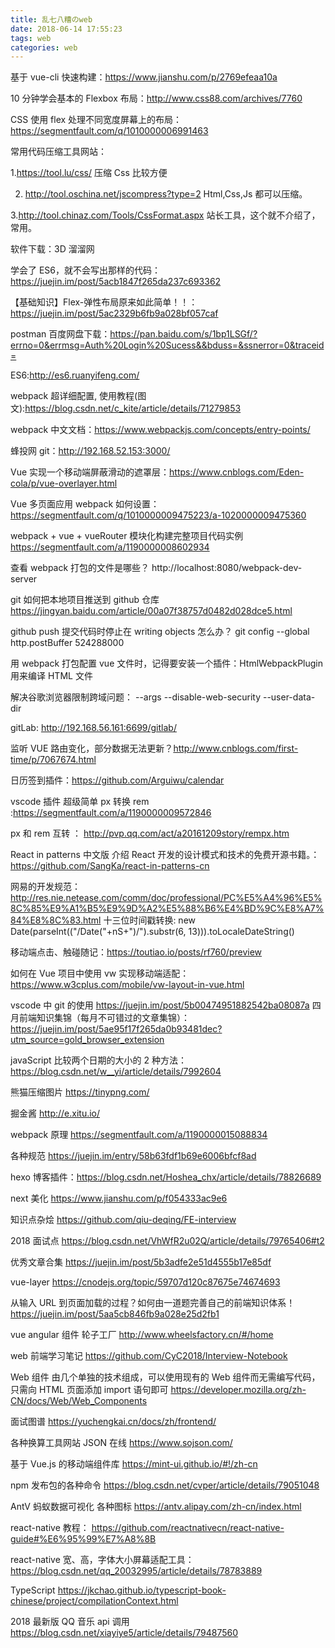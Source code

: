 ```yaml
---
title: 乱七八糟のweb
date: 2018-06-14 17:55:23
tags: web
categories: web
---
```


基于 vue-cli 快速构建：https://www.jianshu.com/p/2769efeaa10a

10 分钟学会基本的 Flexbox 布局：http://www.css88.com/archives/7760

CSS 使用 flex 处理不同宽度屏幕上的布局：https://segmentfault.com/q/1010000006991463

<!--more-->

常用代码压缩工具网站：

1.https://tool.lu/css/ 压缩 Css 比较方便

2. http://tool.oschina.net/jscompress?type=2 Html,Css,Js 都可以压缩。

3.http://tool.chinaz.com/Tools/CssFormat.aspx 站长工具，这个就不介绍了，常用。

软件下载：3D 溜溜网

学会了 ES6，就不会写出那样的代码：https://juejin.im/post/5acb1847f265da237c693362

【基础知识】Flex-弹性布局原来如此简单！！：https://juejin.im/post/5ac2329b6fb9a028bf057caf

postman 百度网盘下载：https://pan.baidu.com/s/1bp1LSGf/?errno=0&errmsg=Auth%20Login%20Sucess&&bduss=&ssnerror=0&traceid=

ES6:http://es6.ruanyifeng.com/

webpack 超详细配置, 使用教程(图文):https://blog.csdn.net/c_kite/article/details/71279853

webpack 中文文档：https://www.webpackjs.com/concepts/entry-points/

蜂投网 git：http://192.168.52.153:3000/

Vue 实现一个移动端屏蔽滑动的遮罩层：https://www.cnblogs.com/Eden-cola/p/vue-overlayer.html

Vue 多页面应用 webpack 如何设置：https://segmentfault.com/q/1010000009475223/a-1020000009475360

webpack + vue + vueRouter 模块化构建完整项目代码实例 https://segmentfault.com/a/1190000008602934

查看 webpack 打包的文件是哪些？ http://localhost:8080/webpack-dev-server

git 如何把本地项目推送到 github 仓库 https://jingyan.baidu.com/article/00a07f38757d0482d028dce5.html

github push 提交代码时停止在 writing objects 怎么办？ git config --global http.postBuffer 524288000

用 webpack 打包配置 vue 文件时，记得要安装一个插件：HtmlWebpackPlugin 用来编译 HTML 文件

解决谷歌浏览器限制跨域问题： --args --disable-web-security --user-data-dir

gitLab: http://192.168.56.161:6699/gitlab/

监听 VUE 路由变化，部分数据无法更新？http://www.cnblogs.com/first-time/p/7067674.html

日历签到插件：https://github.com/Arguiwu/calendar

vscode 插件 超级简单 px 转换 rem :https://segmentfault.com/a/1190000009572846

px 和 rem 互转 ： http://pvp.qq.com/act/a20161209story/rempx.htm

React in patterns 中文版
介绍 React 开发的设计模式和技术的免费开源书籍。：https://github.com/SangKa/react-in-patterns-cn

网易的开发规范：http://res.nie.netease.com/comm/doc/professional/PC%E5%A4%96%E5%8C%85%E9%A1%B5%E9%9D%A2%E5%88%B6%E4%BD%9C%E8%A7%84%E8%8C%83.html
十三位时间戳转换: new Date(parseInt(("/Date("+nS+")/").substr(6, 13))).toLocaleDateString()

移动端点击、触碰随记：https://toutiao.io/posts/rf760/preview

如何在 Vue 项目中使用 vw 实现移动端适配：https://www.w3cplus.com/mobile/vw-layout-in-vue.html

vscode 中 git 的使用 https://juejin.im/post/5b00474951882542ba08087a
四月前端知识集锦（每月不可错过的文章集锦）：https://juejin.im/post/5ae95f17f265da0b93481dec?utm_source=gold_browser_extension

javaScript 比较两个日期的大小的 2 种方法：https://blog.csdn.net/w__yi/article/details/7992604

熊猫压缩图片 https://tinypng.com/

掘金酱 http://e.xitu.io/

webpack 原理 https://segmentfault.com/a/1190000015088834

各种规范 https://juejin.im/entry/58b63fdf1b69e6006bfcf8ad

hexo 博客插件：https://blog.csdn.net/Hoshea_chx/article/details/78826689

next 美化 https://www.jianshu.com/p/f054333ac9e6

知识点杂烩 https://github.com/qiu-deqing/FE-interview

2018 面试点 https://blog.csdn.net/VhWfR2u02Q/article/details/79765406#t2

优秀文章合集 https://juejin.im/post/5b3adfe2e51d4555b17e85df

vue-layer https://cnodejs.org/topic/59707d120c87675e74674693

从输入 URL 到页面加载的过程？如何由一道题完善自己的前端知识体系！ https://juejin.im/post/5aa5cb846fb9a028e25d2fb1

vue angular 组件 轮子工厂 http://www.wheelsfactory.cn/#/home

web 前端学习笔记 https://github.com/CyC2018/Interview-Notebook

Web 组件 由几个单独的技术组成，可以使用现有的 Web 组件而无需编写代码，只需向 HTML 页面添加 import 语句即可 https://developer.mozilla.org/zh-CN/docs/Web/Web_Components

面试图谱 https://yuchengkai.cn/docs/zh/frontend/

各种换算工具网站 JSON 在线 https://www.sojson.com/

基于 Vue.js 的移动端组件库 https://mint-ui.github.io/#!/zh-cn

npm 发布包的各种命令 https://blog.csdn.net/cvper/article/details/79051048

AntV 蚂蚁数据可视化 各种图标 https://antv.alipay.com/zh-cn/index.html

react-native 教程： https://github.com/reactnativecn/react-native-guide#%E6%95%99%E7%A8%8B

react-native 宽、高，字体大小屏幕适配工具：https://blog.csdn.net/qq_20032995/article/details/78783889

TypeScript https://jkchao.github.io/typescript-book-chinese/project/compilationContext.html

2018 最新版 QQ 音乐 api 调用 https://blog.csdn.net/xiayiye5/article/details/79487560
